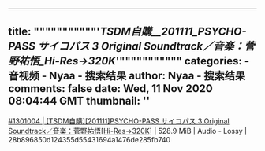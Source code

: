 
---
title: """""""""""'_TSDM自購__201111_PSYCHO-PASS サイコパス 3 Original Soundtrack／音楽：菅野祐悟_Hi-Res→320K_'"""""""""""
categories: 
    - 音视频
    - Nyaa - 搜索结果
author: Nyaa - 搜索结果
comments: false
date: Wed, 11 Nov 2020 08:04:44 GMT
thumbnail: ''
---

<div>   
<a href="https://nyaa.si/view/1301004">#1301004 | [TSDM自購][201111]PSYCHO-PASS サイコパス 3 Original Soundtrack／音楽：菅野祐悟[Hi-Res→320K]</a> | 528.9 MiB | Audio - Lossy | 28b896850d124355d55431694a1476de285fb740  
</div>
            
